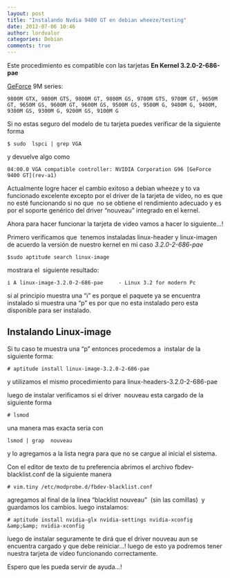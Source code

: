 ```yaml
---
layout: post
title: "Instalando Nvdia 9400 GT en debian wheeze/testing"
date: 2012-07-06 10:46
author: lordvalor
categories: Debian
comments: true
---
```

Este procedimiento es compatible con las tarjetas
**En Kernel 3.2.0-2-686-pae**

[GeForce](https://www.nvidia.es/page/home.html) 9M series:
<!--more-->
```
9800M GTX, 9800M GTS, 9800M GT, 9800M GS, 9700M GTS, 9700M GT, 9650M GT, 9650M GS, 9600M GT, 9600M GS, 9500M GS, 9500M G, 9400M G, 9400M, 9300M GS, 9300M G, 9200M GS, 9100M G
```

Si no estas seguro del modelo de tu tarjeta puedes verificar de la siguiente forma

```
$ sudo  lspci | grep VGA
```

y devuelve algo como

```
04:00.0 VGA compatible controller: NVIDIA Corporation G96 [GeForce 9400 GT](rev-a1)
```

Actualmente logre hacer el cambio exitoso a debian wheeze y to va funcionado excelente excepto por el driver de la tarjeta de video, no es que no esté funcionando si no que  no se obtiene el rendimiento adecuado y es por el soporte genérico del driver “nouveau” integrado en el kernel.

Ahora para hacer funcionar la tarjeta de video vamos a hacer lo siguiente…!

Primero verificamos que  tenemos instaladas linux-header y linux-imagen de acuerdo la versión de nuestro kernel en mi caso _3.2.0-2-686-pae_

```
$sudo aptitude search linux-image
```

mostrara el  siguiente resultado:

```
i A linux-image-3.2.0-2-686-pae     - Linux 3.2 for modern Pc
```

si al principio muestra una “i” es porque el paquete ya se encuentra instalado si muestra una “p” es por que no esta instalado pero esta disponible para ser instalado.

## Instalando Linux-image

Si tu caso te muestra una “p” entonces procedemos a  instalar de la siguiente forma:

```
# aptitude install linux-image-3.2.0-2-686-pae
```

y utilizamos el mismo procedimiento para linux-headers-3.2.0-2-686-pae

luego de instalar verificamos si el driver  nouveau esta cargado de la siguiente forma

```
# lsmod
```
una manera mas exacta seria con

```
lsmod | grap  nouveau
```
y lo agregamos a la lista negra para que no se cargue al inicial el sistema.

Con el editor de texto de tu preferencia abrimos el archivo fbdev-blacklist.conf de la siguiente manera

```
# vim.tiny /etc/modprobe.d/fbdev-blacklist.conf
```

agregamos al final de la linea “blacklist nouveau”  (sin las comillas)  y guardamos los cambios.
luego instalamos:

```
# aptitude install nvidia-glx nvidia-settings nvidia-xconfig &amp;&amp; nvidia-xconfig
```
luego de instalar seguramente te dirá que el driver nouveau aun se encuentra cargado y que debe reiniciar…! luego de esto ya podremos tener nuestra tarjeta de video funcionando correctamente.

Espero que les pueda servir de ayuda…!